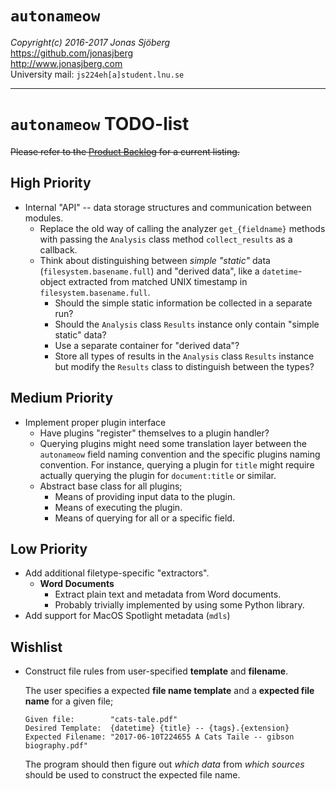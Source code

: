 `autonameow`
============
*Copyright(c) 2016-2017 Jonas Sjöberg*  
<https://github.com/jonasjberg>  
<http://www.jonasjberg.com>  
University mail: `js224eh[a]student.lnu.se`  

--------------------------------------------------------------------------------

`autonameow` TODO-list
======================

~~Please refer to the [Product
Backlog](https://github.com/1dv430/js224eh-project/wiki/backlog) for a current
listing.~~


High Priority
-------------

* Internal "API" -- data storage structures and communication between modules.
    * Replace the old way of calling the analyzer `get_{fieldname}` methods
      with passing the `Analysis` class method `collect_results` as a callback.
    * Think about distinguishing between *simple "static"* data
      (`filesystem.basename.full`) and "derived data", like a `datetime`-object
      extracted from matched UNIX timestamp in `filesystem.basename.full`.
        * Should the simple static information be collected in a separate run?
        * Should the `Analysis` class `Results` instance only contain "simple
          static" data?
        * Use a separate container for "derived data"?
        * Store all types of results in the `Analysis` class `Results` instance
          but modify the `Results` class to distinguish between the types?


Medium Priority
---------------

* Implement proper plugin interface
    * Have plugins "register" themselves to a plugin handler?
    * Querying plugins might need some translation layer between the
      `autonameow` field naming convention and the specific plugins naming
      convention. For instance, querying a plugin for `title` might require
      actually querying the plugin for `document:title` or similar.
    * Abstract base class for all plugins;
        * Means of providing input data to the plugin.
        * Means of executing the plugin.
        * Means of querying for all or a specific field.


Low Priority
------------

* Add additional filetype-specific "extractors".
    * __Word Documents__
        * Extract plain text and metadata from Word documents.
        * Probably trivially implemented by using some Python library.
* Add support for MacOS Spotlight metadata (`mdls`)


Wishlist
--------

* Construct file rules from user-specified __template__ and __filename__.

  The user specifies a expected __file name template__ and
  a __expected file name__ for a given file;

  ```
  Given file:        "cats-tale.pdf"
  Desired Template:  {datetime} {title} -- {tags}.{extension}
  Expected Filename: "2017-06-10T224655 A Cats Taile -- gibson biography.pdf"
  ```

  The program should then figure out *which data* from *which sources*
  should be used to construct the expected file name.


